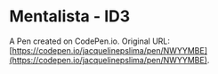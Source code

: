 # Mentalista - ID3

A Pen created on CodePen.io. Original URL: [https://codepen.io/jacquelinepslima/pen/NWYYMBE](https://codepen.io/jacquelinepslima/pen/NWYYMBE).


